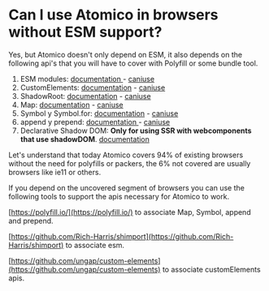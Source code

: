 # Can I use Atomico in browsers without ESM support?

Yes, but Atomico doesn't only depend on ESM, it also depends on the following api's that you will have to cover with Polyfill or some bundle tool.

1. ESM modules: [documentation ](https://developer.mozilla.org/en-US/docs/Web/JavaScript/Guide/Modules)- [caniuse](https://caniuse.com/es6-module)
2. CustomElements: [documentation](https://developer.mozilla.org/en-US/docs/Web/API/Window/customElements) - [caniuse](https://caniuse.com/mdn-api\_window\_customelements)
3. ShadowRoot: [documentation](https://developer.mozilla.org/en-US/docs/Web/API/ShadowRoot) - [caniuse](https://caniuse.com/mdn-api\_shadowroot)
4. Map: [documentation](https://developer.mozilla.org/en-US/docs/Web/JavaScript/Reference/Global\_Objects/Map) - [caniuse](https://caniuse.com/mdn-html\_elements\_map)
5. Symbol y Symbol.for: [documentation](https://developer.mozilla.org/en-US/docs/Web/JavaScript/Reference/Global\_Objects/Symbol/for) - [caniuse](https://caniuse.com/mdn-api\_element\_prepend)
6. append y prepend: [documentation ](https://developer.mozilla.org/en-US/docs/Web/API/Element/prepend)- [caniuse](https://caniuse.com/mdn-api\_element\_prepend)
7. Declarative Shadow DOM: **Only for using SSR with webcomponents that use shadowDOM**. [documentation](https://developer.chrome.com/es/articles/declarative-shadow-dom/)

Let's understand that today Atomico covers 94% of existing browsers without the need for polyfills or packers, the 6% not covered are usually browsers like ie11 or others.

If you depend on the uncovered segment of browsers you can use the following tools to support the apis necessary for Atomico to work.

[https://polyfill.io/](https://polyfill.io/) to associate Map, Symbol, append and prepend.

[https://github.com/Rich-Harris/shimport](https://github.com/Rich-Harris/shimport) to associate esm.

[https://github.com/ungap/custom-elements](https://github.com/ungap/custom-elements) to associate customElements apis.


